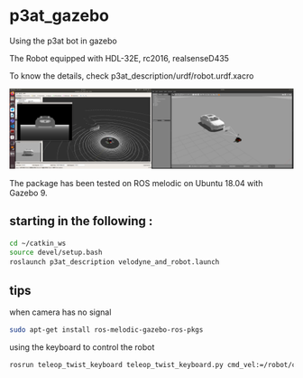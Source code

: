 # p3at_gazebo
Using the p3at bot in gazebo

The Robot equipped with HDL-32E, rc2016, realsenseD435

To know the details, check p3at_description/urdf/robot.urdf.xacro

![](https://github.com/BunKUMA/p3at_gazebo/blob/main/Screenshot.png)

The package has been tested on ROS melodic on Ubuntu 18.04 with Gazebo 9.

## starting in the following :

```bash
cd ~/catkin_ws
source devel/setup.bash 
roslaunch p3at_description velodyne_and_robot.launch
```

## tips

when camera has no signal

```bash
sudo apt-get install ros-melodic-gazebo-ros-pkgs
```

using the keyboard to control the robot

```bash
rosrun teleop_twist_keyboard teleop_twist_keyboard.py cmd_vel:=/robot/cmd_vel
```

